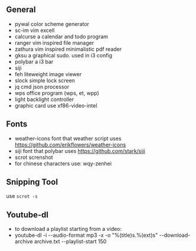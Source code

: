 ## General
* pywal           color scheme generator
* sc-im           vim excell
* calcurse        a calendar and todo program
* ranger          vim inspired file manager
* zathura         vim inspired minimalistic pdf reader
* gksu            a graphical sudo. used in i3 config
* polybar         a i3 bar    
* siji            
* feh             liteweight image viewer
* slock           simple lock screen
* jq              cmd json processor
* wps		  office program (wps, et, wpp)
* light		  backlight controller
* graphic card    use xf86-video-intel

## Fonts
* weather-icons   font that weather script uses https://github.com/erikflowers/weather-icons
* siji            font that polybar uses https://github.com/stark/siji
* scrot           screnshot
* for chinese characters use: wqy-zenhei

## Snipping Tool
use `scrot -s`

## Youtube-dl 
* to download a playlist starting from a video:
* youtube-dl -i --audio-format mp3 -x -o "%(title)s.%(ext)s" --download-archive archive.txt --playlist-start 150
